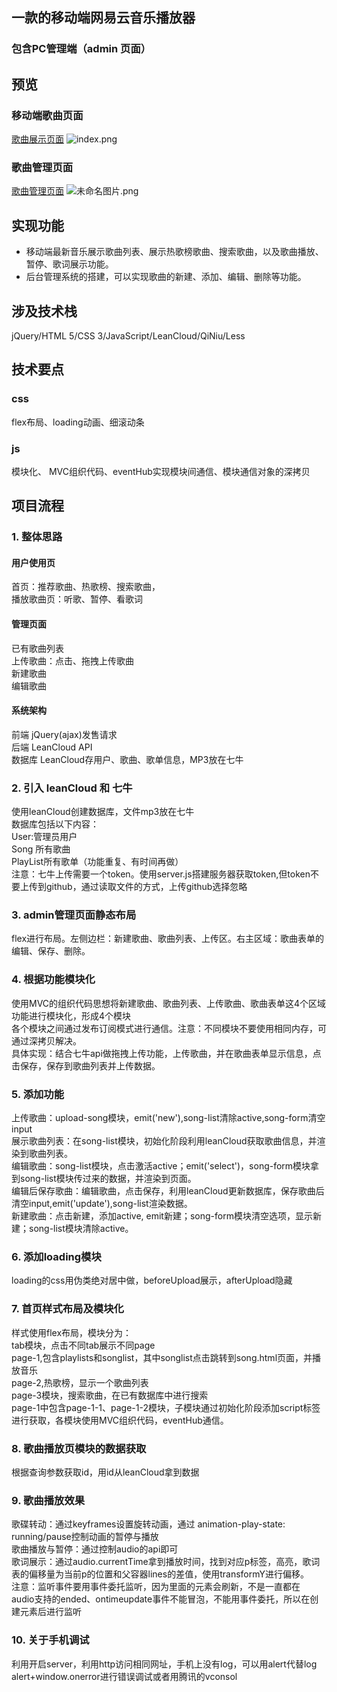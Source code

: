 
##  一款的移动端网易云音乐播放器
### 包含PC管理端（admin 页面）

## 预览
### 移动端歌曲页面
[歌曲展示页面](https://littlebirdflying.github.io/163-music-201805/src/index.html)
![index.png](https://i.loli.net/2018/07/09/5b430ecbdb177.png)
### 歌曲管理页面
[歌曲管理页面](https://littlebirdflying.github.io/163-music-201805/src/admin.html)
![未命名图片.png](https://i.loli.net/2018/07/09/5b430ecbc3ec2.png)
## 实现功能
* 移动端最新音乐展示歌曲列表、展示热歌榜歌曲、搜索歌曲，以及歌曲播放、暂停、歌词展示功能。<br>
* 后台管理系统的搭建，可以实现歌曲的新建、添加、编辑、删除等功能。<br>
## 涉及技术栈
jQuery/HTML 5/CSS 3/JavaScript/LeanCloud/QiNiu/Less
## 技术要点
### css
flex布局、loading动画、细滚动条
### js
模块化、 MVC组织代码、eventHub实现模块间通信、模块通信对象的深拷贝
## 项目流程
### 1. 整体思路
#### 用户使用页
首页：推荐歌曲、热歌榜、搜索歌曲，<br>
播放歌曲页：听歌、暂停、看歌词<br>
#### 管理页面
已有歌曲列表<br>
上传歌曲：点击、拖拽上传歌曲<br>
新建歌曲<br>
编辑歌曲
#### 系统架构
前端  jQuery(ajax)发售请求<br>
后端  LeanCloud API<br>
数据库 LeanCloud存用户、歌曲、歌单信息，MP3放在七牛<br>
### 2. 引入 leanCloud 和 七牛
使用leanCloud创建数据库，文件mp3放在七牛<br>
数据库包括以下内容：<br>
User:管理员用户<br>
Song 所有歌曲<br>
PlayList所有歌单（功能重复、有时间再做）<br>
注意：七牛上传需要一个token。使用server.js搭建服务器获取token,但token不要上传到github，通过读取文件的方式，上传github选择忽略
### 3. admin管理页面静态布局
flex进行布局。左侧边栏：新建歌曲、歌曲列表、上传区。右主区域：歌曲表单的编辑、保存、删除。
### 4. 根据功能模块化
使用MVC的组织代码思想将新建歌曲、歌曲列表、上传歌曲、歌曲表单这4个区域功能进行模块化，形成4个模块<br>
各个模块之间通过发布订阅模式进行通信。注意：不同模块不要使用相同内存，可通过深拷贝解决。<br>
具体实现：结合七牛api做拖拽上传功能，上传歌曲，并在歌曲表单显示信息，点击保存，保存到歌曲列表并上传数据。
### 5. 添加功能
上传歌曲：upload-song模块，emit('new'),song-list清除active,song-form清空input<br>
展示歌曲列表：在song-list模块，初始化阶段利用leanCloud获取歌曲信息，并渲染到歌曲列表。<br>
编辑歌曲：song-list模块，点击激活active；emit('select')，song-form模块拿到song-list模块传过来的数据，并渲染到页面。<br>
编辑后保存歌曲：编辑歌曲，点击保存，利用leanCloud更新数据库，保存歌曲后清空input,emit('update'),song-list渲染数据。<br>
新建歌曲：点击新建，添加active, emit新建；song-form模块清空选项，显示新建；song-list模块清除active。
### 6. 添加loading模块
loading的css用伪类绝对居中做，beforeUpload展示，afterUpload隐藏
### 7. 首页样式布局及模块化
样式使用flex布局，模块分为：<br>
tab模块，点击不同tab展示不同page<br>
page-1,包含playlists和songlist，其中songlist点击跳转到song.html页面，并播放音乐<br>
page-2,热歌榜，显示一个歌曲列表<br>
page-3模块，搜索歌曲，在已有数据库中进行搜索<br>
page-1中包含page-1-1、page-1-2模块，子模块通过初始化阶段添加script标签进行获取，各模块使用MVC组织代码，eventHub通信。
### 8. 歌曲播放页模块的数据获取
根据查询参数获取id，用id从leanCloud拿到数据
### 9. 歌曲播放效果
歌碟转动：通过keyframes设置旋转动画，通过 animation-play-state: running/pause控制动画的暂停与播放<br>
歌曲播放与暂停：通过控制audio的api即可<br>
歌词展示：通过audio.currentTime拿到播放时间，找到对应p标签，高亮，歌词表的偏移量为当前p的位置和父容器lines的差值，使用transformY进行偏移。<br>
注意：监听事件要用事件委托监听，因为里面的元素会刷新，不是一直都在<br>
audio支持的ended、ontimeupdate事件不能冒泡，不能用事件委托，所以在创建元素后进行监听
### 10. 关于手机调试
利用开启server，利用http访问相同网址，手机上没有log，可以用alert代替log<br>
alert+window.onerror进行错误调试或者用腾讯的vconsol
